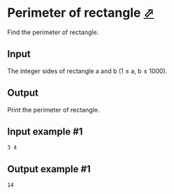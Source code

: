 # Perimeter of rectangle [⬀](https://www.e-olymp.com/en/contests/9508/problems/83309)

Find the perimeter of rectangle.

## Input

The integer sides of rectangle a and b (1 ≤ a, b ≤ 1000).

## Output

Print the perimeter of rectangle.

## Input example #1
```
3 4
```

## Output example #1
```
14
```
